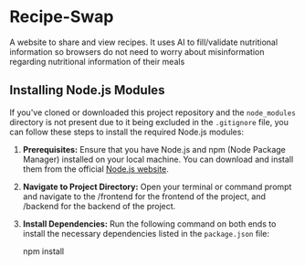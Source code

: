 # Recipe-Swap

A website to share and view recipes. It uses AI to fill/validate nutritional information so browsers do not need to worry about misinformation regarding nutritional information of their meals

## Installing Node.js Modules

If you've cloned or downloaded this project repository and the `node_modules` directory is not present due to it being excluded in the `.gitignore` file, you can follow these steps to install the required Node.js modules:

1. **Prerequisites:** Ensure that you have Node.js and npm (Node Package Manager) installed on your local machine. You can download and install them from the official [Node.js website](https://nodejs.org/).

2. **Navigate to Project Directory:** Open your terminal or command prompt and navigate to the /frontend for the frontend of the project, and /backend for the backend of the project.

3. **Install Dependencies:** Run the following command on both ends to install the necessary dependencies listed in the `package.json` file:

   npm install

